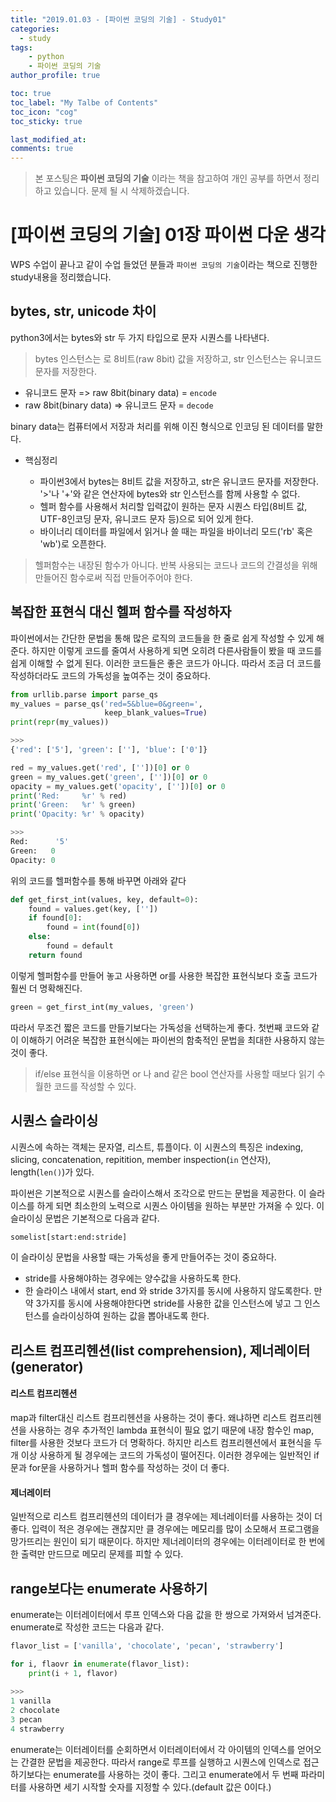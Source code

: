 ```yaml
---
title: "2019.01.03 - [파이썬 코딩의 기술] - Study01"
categories: 
  - study
tags:
    - python
    - 파이썬 코딩의 기술
author_profile: true

toc: true
toc_label: "My Talbe of Contents"
toc_icon: "cog"
toc_sticky: true

last_modified_at:
comments: true
---
```



> 본 포스팅은 __파이썬 코딩의 기술__ 이라는 책을 참고하여 개인 공부를 하면서 정리하고 있습니다. 문제 될 시 삭제하겠습니다.


# [파이썬 코딩의 기술] 01장 파이썬 다운 생각

WPS 수업이 끝나고 같이 수업 들었던 분들과 `파이썬 코딩의 기술`이라는 책으로 진행한 study내용을 정리했습니다. 

## bytes, str, unicode 차이

python3에서는 bytes와 str 두 가지 타입으로 문자 시퀀스를 나타낸다. 
> bytes 인스턴스는 로 8비트(raw 8bit) 값을 저장하고, str 인스턴스는 유니코드 문자를 저장한다. 

- 유니코드 문자 => raw 8bit(binary data) = `encode`
- raw 8bit(binary data) => 유니코드 문자 = `decode`

binary data는 컴퓨터에서 저장과 처리를 위해 이진 형식으로 인코딩 된 데이터를 말한다.


- 핵심정리
	
	- 파이썬3에서 bytes는 8비트 값을 저장하고, str은 유니코드 문자를 저장한다. '>'나 '+'와 같은 연산자에 bytes와 str 인스턴스를 함께 사용할 수 없다.
	- 헬퍼 함수를 사용해서 처리할 입력값이 원하는 문자 시퀀스 타입(8비트 값, UTF-8인코딩 문자, 유니코드 문자 등)으로 되어 있게 한다.  
	- 바이너리 데이터를 파일에서 읽거나 쓸 때는 파일을 바이너리 모드('rb' 혹은 'wb')로 오픈한다.

> 헬퍼함수는 내장된 함수가 아니다. 반복 사용되는 코드나 코드의 간결성을 위해 만들어진 함수로써 직접 만들어주어야 한다.


## 복잡한 표현식 대신 헬퍼 함수를 작성하자

파이썬에서는 간단한 문법을 통해 많은 로직의 코드들을 한 줄로 쉽게 작성할 수 있게 해준다. 하지만 이렇게 코드를 줄여서 사용하게 되면 오히려 다른사람들이 봤을 때 코드를 쉽게 이해할 수 없게 된다. 이러한 코드들은 좋은 코드가 아니다. 따라서 조금 더 코드를 작성하더라도 코드의 가독성을 높여주는 것이 중요하다.

```python
from urllib.parse import parse_qs
my_values = parse_qs('red=5&blue=0&green=',
                     keep_blank_values=True)
print(repr(my_values))

>>>
{'red': ['5'], 'green': [''], 'blue': ['0']}

red = my_values.get('red', [''])[0] or 0
green = my_values.get('green', [''])[0] or 0
opacity = my_values.get('opacity', [''])[0] or 0
print('Red:     %r' % red)
print('Green:   %r' % green)
print('Opacity: %r' % opacity)

>>>
Red:	  '5'
Green:   0
Opacity: 0
```

위의 코드를 헬퍼함수를 통해 바꾸면 아래와 같다

```python
def get_first_int(values, key, default=0):
	found = values.get(key, [''])
	if found[0]:
		found = int(found[0])
	else:
		found = default
	return found
```

이렇게 헬퍼함수를 만들어 놓고 사용하면 or를 사용한 복잡한 표현식보다 호출 코드가 훨씬 더 명확해진다. 

```python
green = get_first_int(my_values, 'green')
```

따라서 무조건 짧은 코드를 만들기보다는 가독성을 선택하는게 좋다. 첫번째 코드와 같이 이해하기 어려운 복잡한 표현식에는 파이썬의 함축적인 문법을 최대한 사용하지 않는 것이 좋다.

> if/else 표현식을 이용하면 or 나 and 같은 bool 연산자를 사용할 때보다 읽기 수월한 코드를 작성할 수 있다.


## 시퀀스 슬라이싱

시퀀스에 속하는 객체는 문자열, 리스트, 튜플이다. 이 시퀀스의 특징은 indexing, slicing, concatenation, repitition, member inspection(`in` 연산자), length(`len()`)가 있다.

파이썬은 기본적으로 시퀀스를 슬라이스해서 조각으로 만드는 문법을 제공한다. 이 슬라이스를 하게 되면 최소한의 노력으로 시퀀스 아이템을 원하는 부분만 가져올 수 있다. 이 슬라이싱 문법은 기본적으로 다음과 같다.

```python
somelist[start:end:stride]
```

이 슬라이싱 문법을 사용할 때는 가독성을 좋게 만들어주는 것이 중요하다.

- stride를 사용해야하는 경우에는 양수값을 사용하도록 한다.
- 한 슬라이스 내에서 start, end 와 stride 3가지를 동시에 사용하지 않도록한다. 만약 3가지를 동시에 사용해야한다면 stride를 사용한 값을 인스턴스에 넣고 그 인스턴스를 슬라이싱하여 원하는 값을 뽑아내도록 한다.


## 리스트 컴프리헨션(list comprehension), 제너레이터(generator)

#### 리스트 컴프리헨션

map과 filter대신 리스트 컴프리헨션을 사용하는 것이 좋다. 왜냐하면 리스트 컴프리헨션을 사용하는 경우 추가적인 lambda 표현식이 필요 없기 때문에 내장 함수인 map, filter를 사용한 것보다 코드가 더 명확하다. 하지만 리스트 컴프리헨션에서 표현식을 두 개 이상 사용하게 될 경우에는 코드의 가독성이 떨어진다. 이러한 경우에는 일반적인 if문과 for문을 사용하거나 헬퍼 함수를 작성하는 것이 더 좋다.

#### 제너레이터

일반적으로 리스트 컴프리헨션의 데이터가 클 경우에는 제너레이터를 사용하는 것이 더 좋다. 입력이 적은 경우에는 괜찮지만 클 경우에는 메모리를 많이 소모해서 프로그램을 망가뜨리는 원인이 되기 때문이다. 하지만 제너레이터의 경우에는 이터레이터로 한 번에 한 출력만 만드므로 메모리 문제를 피할 수 있다. 

## range보다는 enumerate 사용하기

enumerate는 이터레이터에서 루프 인덱스와 다음 값을 한 쌍으로 가져와서 넘겨준다. enumerate로 작성한 코드는 다음과 같다. 

```python
flavor_list = ['vanilla', 'chocolate', 'pecan', 'strawberry']

for i, flaovr in enumerate(flavor_list):
    print(i + 1, flavor)
    
>>>
1 vanilla
2 chocolate
3 pecan
4 strawberry
```


enumerate는 이터레이터를 순회하면서 이터레이터에서 각 아이템의 인덱스를 얻어오는 간결한 문법을 제공한다. 따라서 range로 루프를 실행하고 시퀀스에 인덱스로 접근하기보다는 enumerate를 사용하는 것이 좋다. 그리고 enumerate에서 두 번째 파라미터를 사용하면 세기 시작할 숫자를 지정할 수 있다.(default 값은 0이다.)